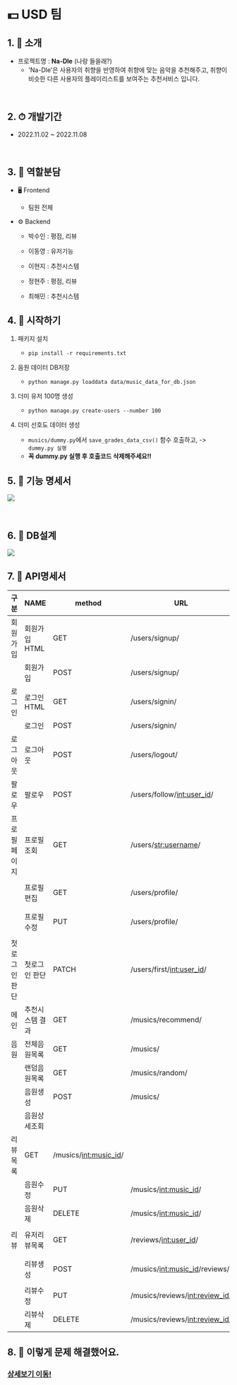 #  💵 USD 팀

## 1. 👏 소개
- 프로젝트명 : **Na-Dle** (나랑 들을래?)
  - 'Na-Dle'은 사용자의 취향을 반영하여 취향에 맞는 음악을 추천해주고, 취향이 비슷한 다른 사용자의 플레이리스트를 보여주는 추천서비스 입니다.

<br>

## 2. ⏱︎ 개발기간
- 2022.11.02 ~ 2022.11.08

<br>

## 3. 🦕 역할분담

- 🖥 Frontend
  - 팀원 전체

- ⚙ Backend 
  - 박수인 : 평점, 리뷰
  
  - 이동영 : 유저기능
  
  - 이현지 : 추천시스템
  
  - 정현주 : 평점, 리뷰
  
  - 최해민 : 추천시스템

## 4. 🌌 시작하기

1. 패키지 설치
    - `pip install -r requirements.txt`

2. 음원 데이터 DB저장
    - `python manage.py loaddata data/music_data_for_db.json`

3. 더미 유저 100명 생성
    - `python manage.py create-users --number 100`

4. 더미 선호도 데이터 생성
    - `musics/dummy.py`에서 `save_grades_data_csv()` 함수 호출하고, -> `dummy.py 실행`
    - **꼭 dummy.py 실행 후 호출코드 삭제해주세요!!**

## 5. 📂 기능 명세서

![](https://velog.velcdn.com/images/haeminchoi2/post/3477fd26-c395-4050-b9b9-8426b49ee16d/image.png)


<br>

## 6. 📗 DB설계

![](https://velog.velcdn.com/images/haeminchoi2/post/49400507-c337-4c45-9a06-dd2e6e825d9b/image.png)

## 7. 📕 API명세서

| 구분 | NAME | method | URL | request | response |
| --- | --- | --- | --- | --- | --- |
| 회원가입 | 회원가입HTML | GET | /users/signup/ |  | 회원가입 html |
|  | 회원가입 | POST | /users/signup/ | { ”fullname”:fullname, ”username”:username, ”password”:password } | redirect(”users/signin.html/”) |
| 로그인 | 로그인HTML | GET | /users/signin/ |  | 로그인 html |
|  | 로그인 | POST | /users/signin/ | { ”username”:username, “password”:password } | redirect(”users/first_like.html/”) |
| 로그아웃 | 로그아웃 | POST | /users/logout/ |  | redirect(”users/first_like.html/”) |
| 팔로우 | 팔로우 | POST | /users/follow/<int:user_id>/ | { “follow” } |  |
| 프로필페이지 | 프로필조회 | GET | /users/<str:username>/ |  | { ”id”:id, “my_reviews”:[review Object, music Object], “follower”:[follower Object], “follow”:[follow Object], “last_login”: last_login, “username”:username, “password”:password, “fullname”:fullname, “email”:email, “profile_image”:profile_image, “is_active”:is_active, “is_admin”: is_admin } |
|  | 프로필편집 | GET | /users/profile/ | 로그인 유저 | { ”username”:username, “password”:password,”profile_image”:profile_image,”email”:email, ”fullname”:fullname } |
|  | 프로필수정 | PUT | /users/profile/ | { ”username”:username, “password”:password,”profile_image”:profile_image,”email”:email, ”fullname”:fullname } |  |
| 첫로그인 판단 | 첫로그인 판단 | PATCH | /users/first/<int:user_id>/ | { “is_admin” } |  |
| 메인 | 추천시스템 결과 | GET | /musics/recommend/ |  | { "musics": [music Object] ,"recommend_musics": [music Object],"recommend_users": [User Object] } |
| 음원 | 전체음원목록 | GET | /musics/ |  | {"id": id, "avg_grade": avg_grade, "title": title, "image": image, "artist": artist," album": album, "track_id": track_id } |
|  | 랜덤음원목록 | GET | /musics/random/ | {”limit”: limit} | {"id": id, "avg_grade": avg_grade, "title": title, "image": image, "artist": artist," album": album, "track_id": track_id } |
|  | 음원생성 | POST | /musics/ | {”title”:title, ”image”:image, ”artist”:artist, ”album”:album } |  |
|  | 음원상세조회
리뷰목록 | GET | /musics/<int:music_id>/ |  | {"id": id, "avg_grade": avg_grade, "title": title, "image": image, "artist": artist," album": album, "track_id": track_id, “reviews”:[Review Object] } |
|  | 음원수정 | PUT | /musics/<int:music_id>/ | {”title”:title, ”image”:image, ”artist”:artist, ”album”:album } |  |
|  | 음원삭제 | DELETE | /musics/<int:music_id>/ |  |  |
| 리뷰 | 유저리뷰목록 | GET | /reviews/<int:user_id>/ |  | {"id": id, "user": username, "music": [music Object],"content": content, "created_at":created_at, "updated_at": updated_at, "grade": grade } |
|  | 리뷰생성 | POST | /musics/<int:music_id>/reviews/ | { ”content”:content, ”grade”:grade } | {"id": id, "user": user, "user_id": user_id "content": content, "created_at": created_at, "updated_at": updated_at, "grade": grade "music": music_id} |
|  | 리뷰수정 | PUT | /musics/reviews/<int:review_id>/ | { ”content”:content, ”grade”:grade } | {"content": content,"grade": grade} |
|  | 리뷰삭제 | DELETE | /musics/reviews/<int:review_id>/ |  |  |

## 8. 🍺 이렇게 문제 해결했어요.
### <a href="https://github.com/sparta-USD/Na-dle/wiki/%ED%8A%B8%EB%9F%AC%EB%B8%94%EC%8A%88%ED%8C%85">상세보기 이동!</a>
